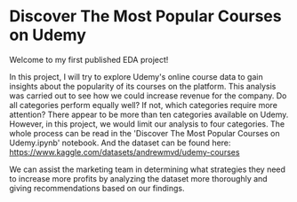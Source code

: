 # Discover The Most Popular Courses on Udemy

Welcome to my first published EDA project!

In this project, I will try to explore Udemy's online course data to gain insights about the popularity of its courses on the platform. This analysis was carried out to see how we could increase revenue for the company. Do all categories perform equally well? If not, which categories require more attention? There appear to be more than ten categories available on Udemy. However, in this project, we would limit our analysis to four categories. The whole process can be read in the 'Discover The Most Popular Courses on Udemy.ipynb' notebook. And the dataset can be found here: https://www.kaggle.com/datasets/andrewmvd/udemy-courses

We can assist the marketing team in determining what strategies they need to increase more profits by analyzing the dataset more thoroughly and giving recommendations based on our findings.
